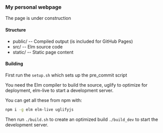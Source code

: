 ### My personal webpage

The page is under construction 

#### Structure
* public/ -- Compiled output (is included for GitHub Pages)
* src/ -- Elm source code
* static/ -- Static page content

#### Building
First run the `setup.sh` which sets up the pre_commit script

You need the Elm compiler to build the source, uglify to optimize for deployment, elm-live to start a development server.

You can get all these from npm with:
```bash
npm i -g elm elm-live uglifyjs
```

Then run `./build.sh` to create an optimized build `./build_dev` to start the development server.

